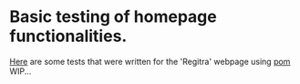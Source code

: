 ﻿# **Basic testing of homepage functionalities.**


[Here](https://github.com/regeras/Regitra-homepage-tests/blob/main/tests/regitra.test.js) are some tests that were written for the 'Regitra' webpage using [pom](https://github.com/regeras/Regitra-homepage-tests/blob/main/pages/homePage.js)
WIP...
